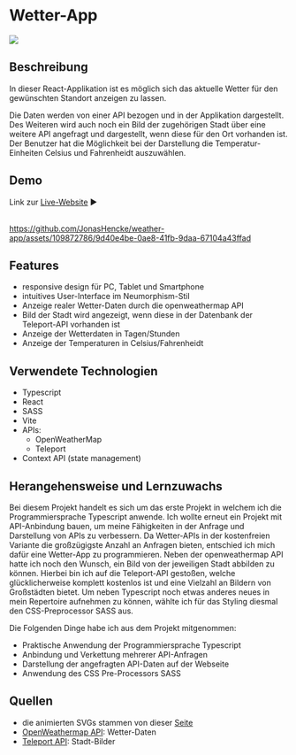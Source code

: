 # Wetter-App
![](https://i.imgur.com/6xqRzrB.png)

## Beschreibung
In dieser React-Applikation ist es möglich sich das aktuelle Wetter für den gewünschten Standort anzeigen zu lassen.

Die Daten werden von einer API bezogen und in der Applikation dargestellt. Des Weiteren wird auch noch ein Bild der zugehörigen Stadt über eine weitere API angefragt und dargestellt, wenn diese für den Ort vorhanden ist. Der Benutzer hat die Möglichkeit bei der Darstellung die Temperatur-Einheiten Celsius und Fahrenheidt auszuwählen.
## Demo

Link zur [Live-Website](https://jonashencke.github.io/weather-app/) ▶️
<br/>
<br/>


https://github.com/JonasHencke/weather-app/assets/109872786/9d40e4be-0ae8-41fb-9daa-67104a43ffad


## Features
- responsive design für PC, Tablet und Smartphone
- intuitives User-Interface im Neumorphism-Stil
- Anzeige realer Wetter-Daten durch die openweathermap API
- Bild der Stadt wird angezeigt, wenn diese in der Datenbank der Teleport-API vorhanden ist
- Anzeige der Wetterdaten in Tagen/Stunden
- Anzeige der Temperaturen in Celsius/Fahrenheidt

## Verwendete Technologien
- Typescript
- React
- SASS
- Vite
- APIs:
   - OpenWeatherMap
   - Teleport 
- Context API (state management)
## Herangehensweise und Lernzuwachs
Bei diesem Projekt handelt es sich um das erste Projekt in welchem ich die Programmiersprache Typescript anwende. Ich wollte erneut ein Projekt mit API-Anbindung bauen, um meine Fähigkeiten in der Anfrage und Darstellung von APIs zu verbessern. Da Wetter-APIs in der kostenfreien Variante die großzügigste Anzahl an Anfragen bieten, entschied ich mich dafür eine Wetter-App zu programmieren. Neben der openweathermap API hatte ich noch den Wunsch, ein Bild von der jeweiligen Stadt abbilden zu können. Hierbei bin ich auf die Teleport-API gestoßen, welche glücklicherweise komplett kostenlos ist und eine Vielzahl an Bildern von Großstädten bietet. Um neben Typescript noch etwas anderes neues in mein Repertoire aufnehmen zu können, wählte ich für das Styling diesmal den CSS-Preprocessor SASS aus.

Die Folgenden Dinge habe ich aus dem Projekt mitgenommen:
- Praktische Anwendung der Programmiersprache Typescript
- Anbindung und Verkettung mehrerer API-Anfragen
- Darstellung der angefragten API-Daten auf der Webseite
- Anwendung des CSS Pre-Processors SASS
## Quellen
- die animierten SVGs stammen von dieser [Seite](https://www.amcharts.com/free-animated-svg-weather-icons/)
- [OpenWeathermap API](https://openweathermap.org/): Wetter-Daten
- [Teleport API](https://developers.teleport.org/api/getting_started/): Stadt-Bilder
